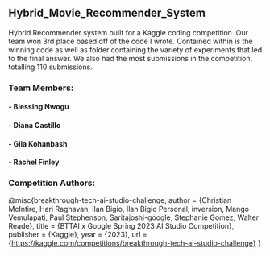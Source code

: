 ## Hybrid_Movie_Recommender_System
Hybrid Recommender system built for a Kaggle coding competition. Our team won 3rd place based off of the code I wrote. 
Contained within is the winning code as well as folder containing the variety of experiments that led to the final answer.
We also had the most submissions in the competition, totalling 110 submissions.

### Team Members:
#### - Blessing Nwogu
#### - Diana Castillo
#### - Gila Kohanbash
#### - Rachel Finley

### Competition Authors:
@misc{breakthrough-tech-ai-studio-challenge,
    author = {Christian McIntire, Hari Raghavan, Ilan Bigio, Ilan Bigio Personal, inversion, Mango Vemulapati, Paul Stephenson, Saritajoshi-google, Stephanie Gomez, Walter Reade},
    title = {BTTAI x Google Spring 2023 AI Studio Competition},
    publisher = {Kaggle},
    year = {2023},
    url = {https://kaggle.com/competitions/breakthrough-tech-ai-studio-challenge}
}
